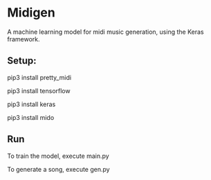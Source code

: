 # Midigen

A machine learning model for midi music generation, using the Keras framework.


## Setup:

pip3 install pretty_midi

pip3 install tensorflow

pip3 install keras

pip3 install mido

## Run
To train the model, execute main.py

To generate a song, execute gen.py
